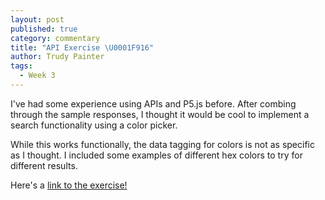 ```yaml
---
layout: post
published: true
category: commentary
title: "API Exercise \U0001F916"
author: Trudy Painter
tags:
  - Week 3
---
```

I've had some experience using APIs and P5.js before. After combing through the sample responses, I thought it would be cool to implement a search functionality using a color picker.

While this works functionally, the data tagging for colors is not as specific as I thought. I included some examples of different hex colors to try for different results.

Here's a [link to the exercise!](https://editor.p5js.org/trudy.e.painter/sketches/yHUabRHHE)
